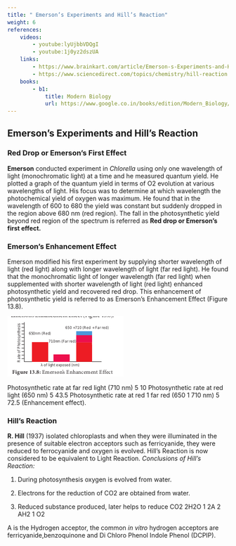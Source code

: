 ```yaml
---
title: " Emerson’s Experiments and Hill’s Reaction"
weight: 6
references:
    videos:
        - youtube:lyUjbbVDQgI
        - youtube:1j0yz2dszUA
    links:
        - https://www.brainkart.com/article/Emerson-s-Experiments-and-Hill-s-Reaction_33100/
        - https://www.sciencedirect.com/topics/chemistry/hill-reaction
    books:
        - b1:
            title: Modern Biology
            url: https://www.google.co.in/books/edition/Modern_Biology/D-85x6Jhji0C?hl=en&gbpv=0
---
```


## Emerson’s Experiments and Hill’s Reaction

### Red Drop or Emerson’s First Effect

**Emerson** conducted experiment in _Chlorella_ using only one wavelength of light (monochromatic light) at a time and he measured quantum yield. He plotted a graph of the quantum yield in terms of O2 evolution at various wavelengths of light. His focus was to determine at which wavelength the photochemical yield of oxygen was maximum. He found that in the wavelength of 600 to 680 the yield was constant but suddenly dropped in the region above 680 nm (red region). The fall in the photosynthetic yield beyond red region of the spectrum is referred as **Red drop or Emerson’s first effect.**

### Emerson’s Enhancement Effect

Emerson modified his first experiment by supplying shorter wavelength of light (red light) along with longer wavelength of light (far red light). He found that the monochromatic light of longer wavelength (far red light) when supplemented with shorter wavelength of light (red light) enhanced photosynthetic yield and recovered red drop. This enhancement of photosynthetic yield is referred to as Emerson’s Enhancement Effect (Figure 13.8).

![ Emerson’s Enhancement Effect](13.9.png)

Photosynthetic rate at far red light (710 nm) 5 10 Photosynthetic rate at red light (650 nm) 5 43.5 Photosynthetic rate at red 1 far red (650 1 710 nm) 5 72.5 (Enhancement effect).

### Hill’s Reaction

**R. Hill** (1937) isolated chloroplasts and when they were illuminated in the presence of suitable electron acceptors such as ferricyanide, they were reduced to ferrocyanide and oxygen is evolved. Hill’s Reaction is now considered to be equivalent to Light Reaction.
_Conclusions of Hill’s Reaction:_

1. During photosynthesis oxygen is evolved from water.

2. Electrons for the reduction of CO2 are obtained from water.

3. Reduced substance produced, later helps to reduce CO2 2H2O 1 2A 2 AH2 1 O2

A is the Hydrogen acceptor, the common _in vitro_ hydrogen acceptors are ferricyanide,benzoquinone and Di Chloro Phenol Indole Phenol (DCPIP).
